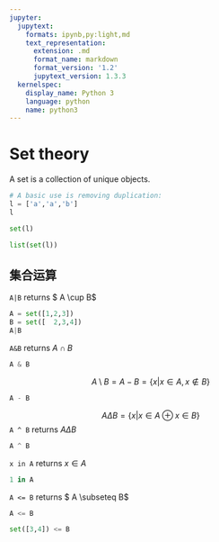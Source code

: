 ```yaml
---
jupyter:
  jupytext:
    formats: ipynb,py:light,md
    text_representation:
      extension: .md
      format_name: markdown
      format_version: '1.2'
      jupytext_version: 1.3.3
  kernelspec:
    display_name: Python 3
    language: python
    name: python3
---
```


# Set theory
A set is a collection of unique objects.

```python
# A basic use is removing duplication:
l = ['a','a','b']
l
```

```python
set(l)
```

```python
list(set(l))
```

## 集合运算


`A|B` returns $ A \cup B$

```python
A = set([1,2,3])
B = set([  2,3,4])
A|B
```

`A&B` returns $A \cap B$

```python
A & B
```

$$ A \setminus B = A - B = \{ x | x \in A, x \notin B \} $$

```python
A - B
```

$$ A \Delta B = \{ x | x\in A \oplus x \in B \} $$
`A ^ B` returns $A \Delta B$

```python
A ^ B
```

`x in A` returns $x \in A$

```python
1 in A
```

`A <= B` returns $ A \subseteq B$ 

```python
A <= B
```

```python
set([3,4]) <= B
```

```python

```
